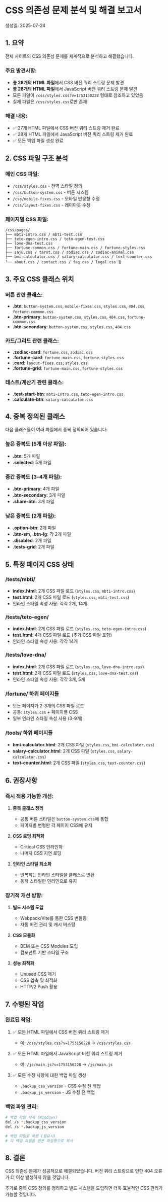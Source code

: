 # CSS 의존성 문제 분석 및 해결 보고서

생성일: 2025-07-24

## 1. 요약

전체 사이트의 CSS 의존성 문제를 체계적으로 분석하고 해결했습니다.

### 주요 발견사항:
- **총 28개의 HTML 파일**에서 CSS 버전 쿼리 스트링 문제 발견
- **총 28개의 HTML 파일**에서 JavaScript 버전 쿼리 스트링 문제 발견
- 모든 파일이 `/css/styles.css?v=1753150228` 형태로 참조하고 있었음
- 실제 파일은 `/css/styles.css`로만 존재

### 해결 내용:
- ✅ 27개 HTML 파일에서 CSS 버전 쿼리 스트링 제거 완료
- ✅ 28개 HTML 파일에서 JavaScript 버전 쿼리 스트링 제거 완료
- ✅ 모든 백업 파일 생성 완료

## 2. CSS 파일 구조 분석

### 메인 CSS 파일:
- `/css/styles.css` - 전역 스타일 정의
- `/css/button-system.css` - 버튼 시스템
- `/css/mobile-fixes.css` - 모바일 반응형 수정
- `/css/layout-fixes.css` - 레이아웃 수정

### 페이지별 CSS 파일:
```
/css/pages/
├── mbti-intro.css / mbti-test.css
├── teto-egen-intro.css / teto-egen-test.css  
├── love-dna-test.css
├── fortune-common.css / fortune-main.css / fortune-styles.css
├── saju.css / tarot.css / zodiac.css / zodiac-animal.css
├── bmi-calculator.css / salary-calculator.css / text-counter.css
└── about.css / contact.css / faq.css / legal.css 등
```

## 3. 주요 CSS 클래스 위치

### 버튼 관련 클래스:
- **.btn**: `button-system.css`, `mobile-fixes.css`, `styles.css`, `404.css`, `fortune-common.css`
- **.btn-primary**: `button-system.css`, `styles.css`, `404.css`, `fortune-common.css`
- **.btn-secondary**: `button-system.css`, `styles.css`, `404.css`

### 카드/그리드 관련 클래스:
- **.zodiac-card**: `fortune.css`, `zodiac.css`
- **.fortune-card**: `fortune-main.css`, `fortune-styles.css`
- **.card**: `layout-fixes.css`, `styles.css`
- **.fortune-grid**: `fortune-main.css`, `fortune-styles.css`

### 테스트/계산기 관련 클래스:
- **.test-start-btn**: `mbti-intro.css`, `teto-egen-intro.css`
- **.calculate-btn**: `salary-calculator.css`

## 4. 중복 정의된 클래스

다음 클래스들이 여러 파일에서 중복 정의되어 있습니다:

### 높은 중복도 (5개 이상 파일):
- **.btn**: 5개 파일
- **.selected**: 5개 파일

### 중간 중복도 (3-4개 파일):
- **.btn-primary**: 4개 파일
- **.btn-secondary**: 3개 파일
- **.share-btn**: 3개 파일

### 낮은 중복도 (2개 파일):
- **.option-btn**: 2개 파일
- **.btn-sm, .btn-lg**: 각 2개 파일
- **.disabled**: 2개 파일
- **.tests-grid**: 2개 파일

## 5. 특정 페이지 CSS 상태

### /tests/mbti/
- **index.html**: 2개 CSS 파일 로드 (`styles.css`, `mbti-intro.css`)
- **test.html**: 2개 CSS 파일 로드 (`styles.css`, `mbti-test.css`)
- 인라인 스타일 속성 사용: 각각 2개, 14개

### /tests/teto-egen/
- **index.html**: 2개 CSS 파일 로드 (`styles.css`, `teto-egen-intro.css`)
- **test.html**: 4개 CSS 파일 로드 (추가 CSS 파일 포함)
- 인라인 스타일 속성 사용: 각각 14개

### /tests/love-dna/
- **index.html**: 2개 CSS 파일 로드 (`styles.css`, `love-dna-intro.css`)
- **test.html**: 2개 CSS 파일 로드 (`styles.css`, `love-dna-test.css`)
- 인라인 스타일 속성 사용: 각각 3개, 5개

### /fortune/ 하위 페이지들
- 모든 페이지가 2-3개의 CSS 파일 로드
- 공통: `styles.css` + 페이지별 CSS
- 일부 인라인 스타일 속성 사용 (3-9개)

### /tools/ 하위 페이지들
- **bmi-calculator.html**: 2개 CSS 파일 (`styles.css`, `bmi-calculator.css`)
- **salary-calculator.html**: 2개 CSS 파일 (`styles.css`, `salary-calculator.css`)
- **text-counter.html**: 2개 CSS 파일 (`styles.css`, `text-counter.css`)

## 6. 권장사항

### 즉시 적용 가능한 개선:
1. **중복 클래스 정리**
   - 공통 버튼 스타일은 `button-system.css`에 통합
   - 페이지별 변형만 각 페이지 CSS에 유지

2. **CSS 로딩 최적화**
   - Critical CSS 인라인화
   - 나머지 CSS 지연 로딩

3. **인라인 스타일 최소화**
   - 반복되는 인라인 스타일을 클래스로 변환
   - 동적 스타일만 인라인으로 유지

### 장기적 개선 방향:
1. **빌드 시스템 도입**
   - Webpack/Vite를 통한 CSS 번들링
   - 자동 버전 관리 및 캐시 버스팅

2. **CSS 모듈화**
   - BEM 또는 CSS Modules 도입
   - 컴포넌트 기반 스타일 구조

3. **성능 최적화**
   - Unused CSS 제거
   - CSS 압축 및 최적화
   - HTTP/2 Push 활용

## 7. 수행된 작업

### 완료된 작업:
1. ✅ 모든 HTML 파일에서 CSS 버전 쿼리 스트링 제거
   - 예: `/css/styles.css?v=1753150228` → `/css/styles.css`
   
2. ✅ 모든 HTML 파일에서 JavaScript 버전 쿼리 스트링 제거
   - 예: `/js/main.js?v=1753150228` → `/js/main.js`

3. ✅ 모든 수정 사항에 대한 백업 파일 생성
   - `.backup_css_version` - CSS 수정 전 백업
   - `.backup_js_version` - JS 수정 전 백업

### 백업 파일 관리:
```bash
# 백업 파일 삭제 (Windows)
del /s *.backup_css_version
del /s *.backup_js_version

# 백업 파일로 복원 (필요시)
# 각 백업 파일을 원본 파일명으로 복사
```

## 8. 결론

CSS 의존성 문제가 성공적으로 해결되었습니다. 버전 쿼리 스트링으로 인한 404 오류가 더 이상 발생하지 않을 것입니다. 

추가로 중복 CSS 정의를 정리하고 빌드 시스템을 도입하면 더욱 효율적인 CSS 관리가 가능할 것입니다.